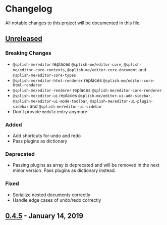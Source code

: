 # Changelog

All notable changes to this project will be documented in this file.

## [Unreleased](https://github.com/splish-me/editor/compare/0.4.5..HEAD)

### Breaking Changes

- `@splish-me/editor` replaces `@splish-me/editor-core`, `@splish-me/editor-core-contexts`, `@splish-me/editor-core-document` and `@splish-me/editor-core-types`
- `@splish-me/editor-html-renderer` replaces `@splish-me/editor-core-html-renderer`
- `@splish-me/editor-renderer` replaces `@splish-me/editor-core-renderer`
- `@splish-me/editor-ui` replaces `@splish-me/editor-ui-add-sidebar`, `@splish-me/editor-ui-mode-toolbar`, `@splish-me/editor-ui-plugin-sidebar` and `@splish-me/editor-ui-sidebar`
- Don't provide `module` entry anymore

### Added

- Add shortcuts for undo and redo
- Pass plugins as dictionary

### Deprecated

- Passing plugins as array is deprecated and will be removed in the next minor version. Pass plugins as dictionary instead.

### Fixed

- Serialize nested documents correctly
- Handle edge cases of undo/redo correctly

## [0.4.5](https://github.com/splish-me/editor/compare/bfdbd94d9a7af0b47bbf88e4eaeb3b541a150c53..0.4.5) - January 14, 2019
